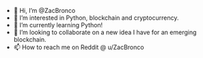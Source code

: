 - 👋 Hi, I’m @ZacBronco
- 👀 I’m interested in Python, blockchain and cryptocurrency.
- 🌱 I’m currently learning Python!
- 💞️ I’m looking to collaborate on a new idea I have for an emerging blockchain.
- 📫 How to reach me on Reddit @ u/ZacBronco

<!---
ZacBronco/ZacBronco is a ✨ special ✨ repository because its `README.md` (this file) appears on your GitHub profile.
You can click the Preview link to take a look at your changes.
--->
